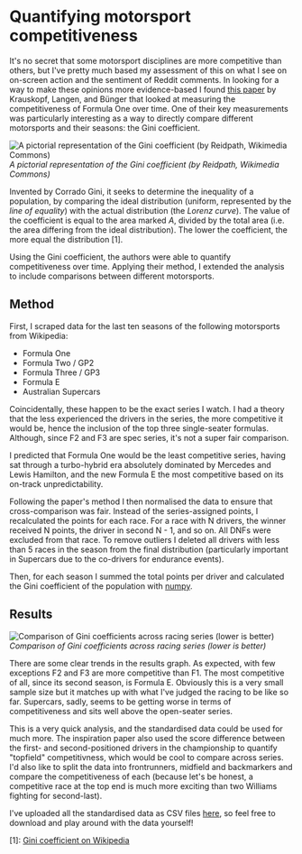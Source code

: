 # Quantifying motorsport competitiveness

It's no secret that some motorsport disciplines are more competitive than others, but I've pretty much based my assessment of this on what I see on on-screen action and the sentiment of Reddit comments. In looking for a way to make these opinions more evidence-based I found [this paper](https://www.econstor.eu/obitstream/10419/51362/1/672457962.pdf) by Krauskopf, Langen, and Bünger that looked at measuring the competitiveness of Formula One over time. One of their key measurements was particularly interesting as a way to directly compare different motorsports and their seasons: the Gini coefficient.

![A pictorial representation of the Gini coefficient (by Reidpath, Wikimedia Commons)](/racing/gini.png)
*A pictorial representation of the Gini coefficient (by Reidpath, Wikimedia Commons)*

Invented by Corrado Gini, it seeks to determine the inequality of a population, by comparing the ideal distribution (uniform, represented by the *line of equality*) with the actual distribution (the *Lorenz curve*). The value of the coefficient is equal to the area marked *A*, divided by the total area (i.e. the area differing from the ideal distribution). The lower the coefficient, the more equal the distribution [1].

Using the Gini coefficient, the authors were able to quantify competitiveness over time. Applying their method, I extended the analysis to include comparisons between different motorsports.

## Method

First, I scraped data for the last ten seasons of the following motorsports from Wikipedia:

* Formula One
* Formula Two / GP2
* Formula Three / GP3
* Formula E
* Australian Supercars

Coincidentally, these happen to be the exact series I watch. I had a theory that the less experienced the drivers in the series, the more competitive it would be, hence the inclusion of the top three single-seater formulas. Although, since F2 and F3 are spec series, it's not a super fair comparison.

I predicted that Formula One would be the least competitive series, having sat through a turbo-hybrid era absolutely dominated by Mercedes and Lewis Hamilton, and the new Formula E the most competitive based on its on-track unpredictability.

Following the paper's method I then normalised the data to ensure that cross-comparison was fair. Instead of the series-assigned points, I recalculated the points for each race. For a race with N drivers, the winner received N points, the driver in second N - 1, and so on. All DNFs were excluded from that race. To remove outliers I deleted all drivers with less than 5 races in the season from the final distribution (particularly important in Supercars due to the co-drivers for endurance events).

Then, for each season I summed the total points per driver and calculated the Gini coefficient of the population with [numpy](https://numpy.org/).

## Results

![Comparison of Gini coefficients across racing series (lower is better)](/racing/giniplot.png)
*Comparison of Gini coefficients across racing series (lower is better)*

There are some clear trends in the results graph. As expected, with few exceptions F2 and F3 are more competitive than F1. The most competitive of all, since its second season, is Formula E. Obviously this is a very small sample size but it matches up with what I've judged the racing to be like so far. Supercars, sadly, seems to be getting worse in terms of competitiveness and sits well above the open-seater series.

This is a very quick analysis, and the standardised data could be used for much more. The inspiration paper also used the score difference between the first- and second-positioned drivers in the championship to quantify "topfield" competitivness, which would be cool to compare across series. I'd also like to split the data into frontrunners, midfield and backmarkers and compare the competitiveness of each (because let's be honest, a competitive race at the top end is much more exciting than two Williams fighting for second-last).

I've uploaded all the standardised data as CSV files [here](/racing/MotorsportsStandard.zip), so feel free to download and play around with the data yourself!

[1]: [Gini coefficient on Wikipedia](https://en.wikipedia.org/wiki/Gini_coefficient)
